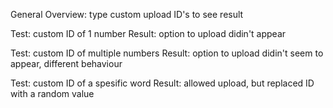 General Overview: type custom upload ID's to see result

Test: custom ID of 1 number
Result: option to upload didin't appear

Test: custom ID of multiple numbers
Result: option to upload didin't seem to appear, different behaviour

Test: custom ID of a spesific word
Result: allowed upload, but replaced ID with a random value